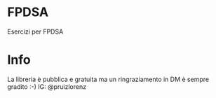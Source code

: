 # FPDSA
Esercizi per FPDSA
# Info
La libreria è pubblica e gratuita ma un ringraziamento in DM è sempre gradito :-)
IG: @pruizlorenz
